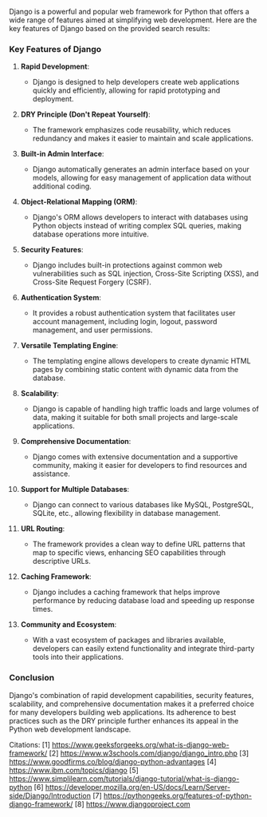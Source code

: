Django is a powerful and popular web framework for Python that offers a wide range of features aimed at simplifying web development. Here are the key features of Django based on the provided search results:

### Key Features of Django

1. **Rapid Development**:
   - Django is designed to help developers create web applications quickly and efficiently, allowing for rapid prototyping and deployment.

2. **DRY Principle (Don't Repeat Yourself)**:
   - The framework emphasizes code reusability, which reduces redundancy and makes it easier to maintain and scale applications.

3. **Built-in Admin Interface**:
   - Django automatically generates an admin interface based on your models, allowing for easy management of application data without additional coding.

4. **Object-Relational Mapping (ORM)**:
   - Django's ORM allows developers to interact with databases using Python objects instead of writing complex SQL queries, making database operations more intuitive.

5. **Security Features**:
   - Django includes built-in protections against common web vulnerabilities such as SQL injection, Cross-Site Scripting (XSS), and Cross-Site Request Forgery (CSRF).

6. **Authentication System**:
   - It provides a robust authentication system that facilitates user account management, including login, logout, password management, and user permissions.

7. **Versatile Templating Engine**:
   - The templating engine allows developers to create dynamic HTML pages by combining static content with dynamic data from the database.

8. **Scalability**:
   - Django is capable of handling high traffic loads and large volumes of data, making it suitable for both small projects and large-scale applications.

9. **Comprehensive Documentation**:
   - Django comes with extensive documentation and a supportive community, making it easier for developers to find resources and assistance.

10. **Support for Multiple Databases**:
    - Django can connect to various databases like MySQL, PostgreSQL, SQLite, etc., allowing flexibility in database management.

11. **URL Routing**:
    - The framework provides a clean way to define URL patterns that map to specific views, enhancing SEO capabilities through descriptive URLs.

12. **Caching Framework**:
    - Django includes a caching framework that helps improve performance by reducing database load and speeding up response times.

13. **Community and Ecosystem**:
    - With a vast ecosystem of packages and libraries available, developers can easily extend functionality and integrate third-party tools into their applications.

### Conclusion
Django's combination of rapid development capabilities, security features, scalability, and comprehensive documentation makes it a preferred choice for many developers building web applications. Its adherence to best practices such as the DRY principle further enhances its appeal in the Python web development landscape.

Citations:
[1] https://www.geeksforgeeks.org/what-is-django-web-framework/
[2] https://www.w3schools.com/django/django_intro.php
[3] https://www.goodfirms.co/blog/django-python-advantages
[4] https://www.ibm.com/topics/django
[5] https://www.simplilearn.com/tutorials/django-tutorial/what-is-django-python
[6] https://developer.mozilla.org/en-US/docs/Learn/Server-side/Django/Introduction
[7] https://pythongeeks.org/features-of-python-django-framework/
[8] https://www.djangoproject.com